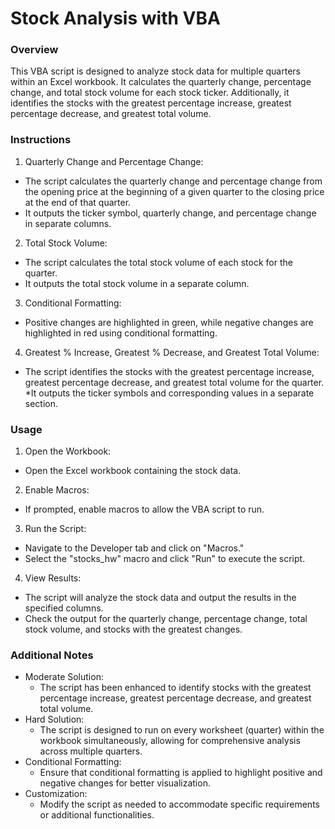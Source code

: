 # Stock Analysis with VBA
### Overview
This VBA script is designed to analyze stock data for multiple quarters within an Excel workbook. It calculates the quarterly change, percentage change, and total stock volume for each stock ticker. Additionally, it identifies the stocks with the greatest percentage increase, greatest percentage decrease, and greatest total volume.

### Instructions
1. Quarterly Change and Percentage Change:
  * The script calculates the quarterly change and percentage change from the opening price at the beginning of a given quarter to the closing price at the end of that quarter.
  * It outputs the ticker symbol, quarterly change, and percentage change in separate columns.
  
2. Total Stock Volume:
  * The script calculates the total stock volume of each stock for the quarter.
  * It outputs the total stock volume in a separate column.

3. Conditional Formatting:
  * Positive changes are highlighted in green, while negative changes are highlighted in red using conditional formatting.
  
4. Greatest % Increase, Greatest % Decrease, and Greatest Total Volume:
  * The script identifies the stocks with the greatest percentage increase, greatest percentage decrease, and greatest total volume for the quarter.
  *It outputs the ticker symbols and corresponding values in a separate section.

### Usage
1. Open the Workbook:
  * Open the Excel workbook containing the stock data.
 
2. Enable Macros:
  * If prompted, enable macros to allow the VBA script to run.
   
3. Run the Script:
  * Navigate to the Developer tab and click on "Macros."
  * Select the "stocks_hw" macro and click "Run" to execute the script.
  
4. View Results:
  * The script will analyze the stock data and output the results in the specified columns.
  * Check the output for the quarterly change, percentage change, total stock volume, and stocks with the greatest changes.

### Additional Notes
* Moderate Solution:
  - The script has been enhanced to identify stocks with the greatest percentage increase, greatest percentage decrease, and greatest total volume.
* Hard Solution:
  - The script is designed to run on every worksheet (quarter) within the workbook simultaneously, allowing for comprehensive analysis across multiple quarters.
* Conditional Formatting:
  - Ensure that conditional formatting is applied to highlight positive and negative changes for better visualization.
* Customization:
  - Modify the script as needed to accommodate specific requirements or additional functionalities.
